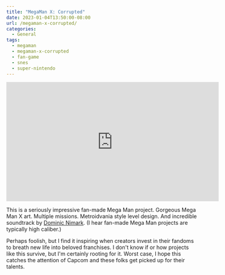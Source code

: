 ```yaml
---
title: "MegaMan X: Corrupted"
date: 2023-01-04T13:50:00-08:00
url: /megaman-x-corrupted/
categories:
  - General
tags:
  - megaman
  - megaman-x-corrupted
  - fan-game
  - snes
  - super-nintendo
---
```


<iframe width="560" height="315" src="https://www.youtube-nocookie.com/embed/7pk-DsDpiBo" title="YouTube video player" frameborder="0" allow="accelerometer; autoplay; clipboard-write; encrypted-media; gyroscope; picture-in-picture; web-share" allowfullscreen></iframe>

This is a seriously impressive fan-made Mega Man project. Gorgeous Mega Man X art. Multiple missions. Metroidvania style level design. And incredible soundtrack by [Dominic Nimark](https://www.youtube.com/@DominicNinmark). (I hear fan-made Mega Man projects are typically high caliber.)

Perhaps foolish, but I find it inspiring when creators invest in their fandoms to breath new life into beloved franchises. I don't know if or how projects like this survive, but I'm certainly rooting for it. Worst case, I hope this catches the attention of Capcom and these folks get picked up for their talents.
